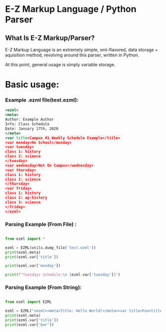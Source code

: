 # E-Z Markup Language / Python Parser

## What Is E-Z Markup/Parser?
E-Z Markup Language is an extremely simple, xml-flavored, data storage + aquisition method, 
revolving around this parser, written in Python.

At this point, general usage is simply variable storage.

# Basic usage:


 

### Example .ezml file(test.ezml):

```xml
<ezml>
<meta>
Author: Example Author
Info: Class Schedule
Date: January 17th, 2020
</meta>
<var title>Campus #1 Weekly Schedule Example</title>
<var monday>No School</monday>
<var tuesday>
class 1: history
class 2: science
</tuesday>
<var wednesday>Not On Campus</wednesday>
<var thursday>
class 1: history
class 2: science
</thursday>
<var friday>
class 1: history
class 2: ap-history
class 3: science
</friday>
</ezml>

```


### Parsing Example (From File) :

```python

from ezml import *

ezml = EZML(utils.dump_file('test.ezml')) 
print(ezml.meta)
print(ezml.var['title'])

print(ezml.var['monday'])

print(f"Tuesdays Schedule:\n {ezml.var['tuesday']}")

```


### Parsing Example (From String):

```python

from ezml import EZML

ezml = EZML("<ezml><meta>Title: Hello World!</meta><var title>Foo<title><var bar>Hello World!</bar></ezml>") 
print(ezml.meta)
print(ezml.var['title'])
print(ezml.var['bar'])

```

